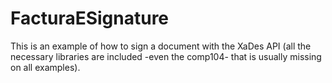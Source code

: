 FacturaESignature
=================

This is an example of how to sign a document with the XaDes API (all the necessary libraries are included -even the comp104- that is usually missing on all examples).
